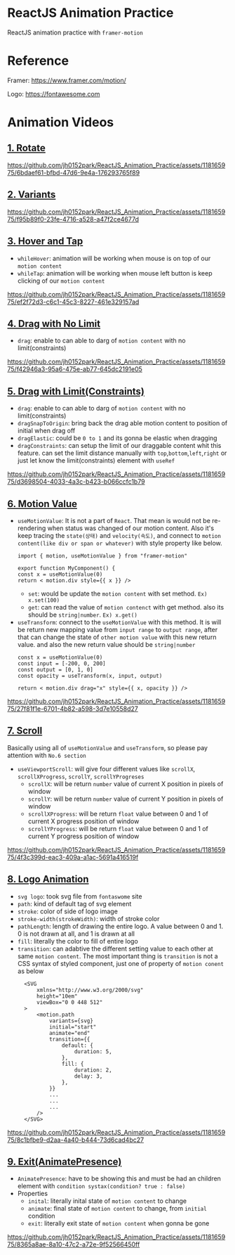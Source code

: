 # ReactJS Animation Practice
ReactJS animation practice with `framer-motion`

# Reference
Framer: https://www.framer.com/motion/

Logo: https://fontawesome.com

# Animation Videos
## [1. Rotate](https://github.com/jh0152park/ReactJS_Animation_Practice/tree/main/animation_practice/1.RotateAnimation)
https://github.com/jh0152park/ReactJS_Animation_Practice/assets/118165975/6bdaef61-bfbd-47d6-9e4a-176293765f89

## [2. Variants](https://github.com/jh0152park/ReactJS_Animation_Practice/tree/main/animation_practice/2.VariantsAnimation(parent%2Bchildren%20elements))
https://github.com/jh0152park/ReactJS_Animation_Practice/assets/118165975/f95b89f0-23fe-4716-a528-a47f2ce4677d

## [3. Hover and Tap](https://github.com/jh0152park/ReactJS_Animation_Practice/tree/main/animation_practice/3.HoverAndTap)
- `whileHover`: animation will be working when mouse is on top of our `motion content`
- `whileTap`: animation will be working when mouse left button is keep clicking of our `motion content`

https://github.com/jh0152park/ReactJS_Animation_Practice/assets/118165975/ef2f72d3-c6c1-45c3-8227-461e329157ad

## [4. Drag with No Limit](https://github.com/jh0152park/ReactJS_Animation_Practice/tree/main/animation_practice/4.Drag)
- `drag`: enable to can able to darg of `motion content` with no limit(constraints)

https://github.com/jh0152park/ReactJS_Animation_Practice/assets/118165975/f42946a3-95a6-475e-ab77-645dc2191e05


## [5. Drag with Limit(Constraints)](https://github.com/jh0152park/ReactJS_Animation_Practice/tree/main/animation_practice/5.DragWithLimit)
- `drag`: enable to can able to darg of `motion content` with no limit(constraints)
- `dragSnapToOrigin`: bring back the drag able motion content to position of initial when drag off
- `dragElastic`: could be `0 to 1` and its gonna be elastic when dragging
- `dragConstraints`: can setup the limit of our draggable content whit this feature. can set the limit distance manually with `top`,`bottom`,`left`,`right` or just let know the limit(constraints) element with `useRef`

https://github.com/jh0152park/ReactJS_Animation_Practice/assets/118165975/d3698504-4033-4a3c-b423-b066ccfc1b79

## [6. Motion Value](https://github.com/jh0152park/ReactJS_Animation_Practice/tree/main/animation_practice/6.useMotionValue_useTransform)
- `useMotionValue`: It is not a part of `React`. That mean is would not be re-rendering when status was changed of our motion content.
Also it's keep tracing the `state(상태)` and `velocity(속도)`, and connect to `motion content(like div or span or whatever)` with style                          property like below.
  ```TS
  import { motion, useMotionValue } from "framer-motion"
  
  export function MyComponent() {
  const x = useMotionValue(0)
  return < motion.div style={{ x }} />
  ```
  * `set`: would be update the `motion content` with set method. `Ex) x.set(100)`
  * `get`: can read the value of `motion contenct` with get method. also its should be `string|number`. `Ex) x.get()`
- `useTransform`: connect to the `useMotionValue` with this method. It is will be return new mapping value from `input range` to `output range`, after that can change the state of `other motion value` with this new return value. and also the new return value should be `string|number`
  ```TS
  const x = useMotionValue(0)
  const input = [-200, 0, 200]
  const output = [0, 1, 0]
  const opacity = useTransform(x, input, output)
  
  return < motion.div drag="x" style={{ x, opacity }} />
  ```
  
https://github.com/jh0152park/ReactJS_Animation_Practice/assets/118165975/27f81f1e-6701-4b82-a598-3d7e10558d27


## [7. Scroll](https://github.com/jh0152park/ReactJS_Animation_Practice/tree/main/animation_practice/7.%20Scroll)
Basically using all of `useMotionValue` and `useTransform`, so please pay attention with `No.6 section`
- `useViewportScroll`: will give four different values like `scrollX`, `scrollXProgress`, `scrollY`, `scrollYProgreses`
  * `scrollX`: will be return `number` value of current X position in pixels of window
  * `scrollY`: will be return `number` value of current Y position in pixels of window
  * `scrollXProgress`: will be return `float` value between 0 and 1 of current X progress position of window
  * `scrollYProgress`: will be return `float` value between 0 and 1 of current Y progress position of window

https://github.com/jh0152park/ReactJS_Animation_Practice/assets/118165975/4f3c399d-eac3-409a-a1ac-5691a416519f

## [8. Logo Animation](https://github.com/jh0152park/ReactJS_Animation_Practice/tree/main/animation_practice/8.Logo%20Animation)
- `svg logo`: took svg file from `fontaswome` site
- `path`: kind of default tag of svg element
- `stroke`: color of side of logo image
- `stroke-width(strokeWidth)`: width of stroke color
- `pathLength`: length of drawing the entire logo. A value between 0 and 1. 0 is not drawn at all, and 1 is drawn at all
- `fill`: literally the color to fill of entire logo
- `transition`: can adabtive the different setting value to each other at same `motion content`. The most important thing is `transition` is not a CSS syntax of styled component, just one of property of `motion conent` as below
  ```TS
    <SVG
        xmlns="http://www.w3.org/2000/svg"
        height="10em"
        viewBox="0 0 448 512"
    >
        <motion.path
            variants={svg}
            initial="start"
            animate="end"
            transition={{
                default: {
                    duration: 5,
                },
                fill: {
                    duration: 2,
                    delay: 3,
                },
            }}
            ...
            ...
            ...
        />
    </SVG>
  ```


https://github.com/jh0152park/ReactJS_Animation_Practice/assets/118165975/8c1bfbe9-d2aa-4a40-b444-73d6cad4bc27

## [9. Exit(AnimatePresence)](https://github.com/jh0152park/ReactJS_Animation_Practice/tree/main/animation_practice/9.Exit)
- `AnimatePresence`: have to be showing this and must be had an children element with `condition systax(condition? true : false)`
- Properties
    * `inital`: literally inital state of `motion content` to change
    * `animate`: final state of `motion content` to change, from `initial` condition
    * `exit`: literally exit state of `motion content` when gonna be gone


https://github.com/jh0152park/ReactJS_Animation_Practice/assets/118165975/8365a8ae-8a10-47c2-a72e-9f52566450ff


